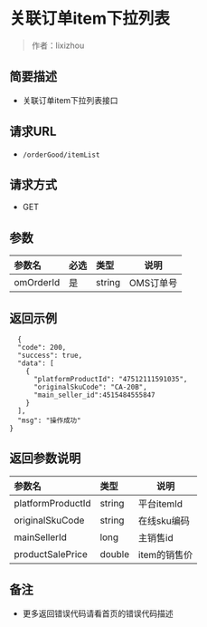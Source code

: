 # 关联订单item下拉列表

> 作者：lixizhou

## 简要描述

- 关联订单item下拉列表接口

## 请求URL
- ` /orderGood/itemList `
  
## 请求方式
- GET 

## 参数

|参数名|必选|类型|说明|
|:----    |:---|:----- |-----   |
|omOrderId |是  |string |OMS订单号   |

## 返回示例 

``` 
  {
  "code": 200,
  "success": true,
  "data": [
    {
      "platformProductId": "47512111591035",
      "originalSkuCode": "CA-20B",
      "main_seller_id":4515484555847
    }
  ],
  "msg": "操作成功"
}
```

## 返回参数说明 

|参数名|类型|说明|
|:-----  |:-----|-----                           |
|platformProductId |string   |平台itemId  |
|originalSkuCode |string   |在线sku编码  |
|mainSellerId |long   |主销售id  |
|productSalePrice|double|item的销售价

## 备注 

- 更多返回错误代码请看首页的错误代码描述
